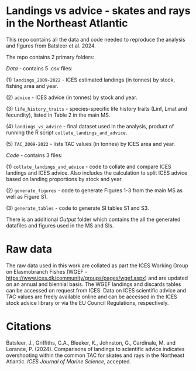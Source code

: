 # Landings vs advice - skates and rays in the Northeast Atlantic
This repo contains all the data and code needed to reproduce the analysis and figures from Batsleer et al. 2024. 

The repo contains 2 primary folders:

*Data* - contains 5 .csv files:

(1) `landings_2009-2022` - ICES estimated landings (in tonnes) by stock, fishing area and year. 

(2) `advice` - ICES advice (in tonnes) by stock and year.  

(3) `life_history_traits` - species-specific life history traits (Linf, Lmat and fecundity), listed in Table 2 in the main MS. 

(4) `landings_vs_advice` - final dataset used in the analysis, product of running the R script `collate_landings_and_advice`. 

(5) `TAC_2009-2022` - lists TAC values (in tonnes) by ICES area and year. 

*Code* - contains 3 files:

(1) `collate_landings_and_advice` - code to collate and compare ICES landings and ICES advice. Also includes the calculation to split ICES advice based on landing proportions by stock and year.  

(2) `generate_figures` - code to generate Figures 1-3 from the main MS as well as Figure S1. 

(3) `generate_tables` - code to generate SI tables S1 and S3. 

There is an additional *Output* folder which contains the all the generated datafiles and figures used in the MS and SIs. 

# Raw data
The raw data used in this work are collated as part the ICES Working Group on Elasmobranch Fishes (WGEF - https://www.ices.dk/community/groups/pages/wgef.aspx) and are updated on an annual and biennial basis. The WGEF landings and discards tables can be accessed on request from ICES. Data on ICES scientific advice and TAC values are freely available online and can be accessed in the ICES stock advice library or via the EU Council Regulations, respectively. 

# Citations
Batsleer, J., Griffiths, C.A., Bleeker, K., Johnston, G., Cardinale, M. and Lorance, P. (2024). Comparisons of landings to scientific advice indicates overshooting within the common TAC for skates and rays in the Northeast Atlantic. *ICES Journal of Marine Science*, accepted. 


